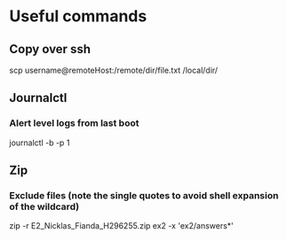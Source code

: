 # Useful commands

## Copy over ssh
scp username@remoteHost:/remote/dir/file.txt /local/dir/

## Journalctl

### Alert level logs from last boot
journalctl -b -p 1

## Zip

### Exclude files (note the single quotes to avoid shell expansion of the wildcard)
zip -r E2_Nicklas_Fianda_H296255.zip ex2 -x 'ex2/answers*'
